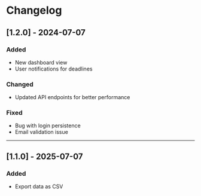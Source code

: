 # Changelog

## [1.2.0] - 2024-07-07
### Added
- New dashboard view
- User notifications for deadlines

### Changed
- Updated API endpoints for better performance

### Fixed
- Bug with login persistence
- Email validation issue

---

## [1.1.0] - 2025-07-07
### Added
- Export data as CSV

